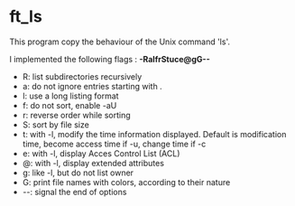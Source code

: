# ft_ls

This program copy the behaviour of the Unix command 'ls'.

I implemented the following flags : **-RalfrStuce@gG--**
- R:  list subdirectories recursively
- a:  do not ignore entries starting with .
- l:  use a long listing format
- f:  do not sort, enable -aU
- r:  reverse order while sorting
- S:  sort by file size
- t:  with -l, modify the time information displayed. Default is modification time, become access time if -u, change time if -c
- e:  with -l, display Acces Control List (ACL)
- @:  with -l, display extended attributes
- g:  like -l, but do not list owner
- G:  print file names with colors, according to their nature
- --: signal the end of options
